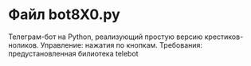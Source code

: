 # Файл bot8X0.py
Телеграм-бот на Python, реализующий простую версию крестиков-ноликов.
Управление: нажатия по кнопкам.
Требования: предустановленная билиотека telebot

